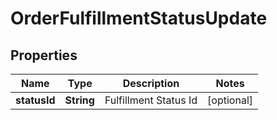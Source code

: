 
# OrderFulfillmentStatusUpdate

## Properties
Name | Type | Description | Notes
------------ | ------------- | ------------- | -------------
**statusId** | **String** | Fulfillment Status Id |  [optional]



